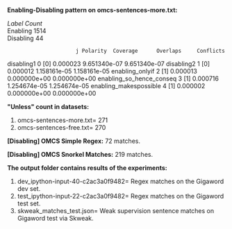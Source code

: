 **Enabling-Disabling pattern on omcs-sentences-more.txt:**

_Label         Count_  
Enabling      1514  
Disabling      44 

                          j Polarity  Coverage      Overlaps     Conflicts
disabling1                0      [0]  0.000023  9.651340e-07  9.651340e-07
disabling2                1      [0]  0.000012  1.158161e-05  1.158161e-05
enabling_onlyif           2      [1]  0.000013  0.000000e+00  0.000000e+00
enabling_so_hence_conseq  3      [1]  0.000716  1.254674e-05  1.254674e-05
enabling_makespossible    4      [1]  0.000002  0.000000e+00  0.000000e+00

**"Unless" count in datasets:**
1. omcs-sentences-more.txt= 271
2. omcs-sentences-free.txt= 270

**[Disabling] OMCS Simple Regex:** 72 matches.

**[Disabling] OMCS Snorkel Matches:** 219 matches.

**The output folder contains results of the experiments:**
1. dev_ipython-input-40-c2ac3a0f9482= Regex matches on the Gigaword dev set.
2. test_ipython-input-22-c2ac3a0f9482= Regex matches on the Gigaword test set.
3. skweak_matches_test.json= Weak supervision sentence matches on Gigaword test via Skweak.
